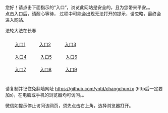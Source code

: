 您好！请点击下面指示的“入口”，浏览此网站是安全的，且为您带来平安。。 <br/>
点击入口后，请耐心等待， 过程中可能会出现无法打开的提示，请忽略，最终会进入网站. </br>

法轮大法在长春<br/>
<div style="padding:10px"><a style="margin:20px" target="_blank" href="https://d2yzc4z1h8ap4c.cloudfront.net/2Qpsp?crqfo" id="ccLink1" rel="nofollow">入口1</a> <a target="_blank" style="margin:20px" href="https://d1v59xocq95ksb.cloudfront.net/2Qpsp?qobhx" id="ccLink2" rel="nofollow">入口2</a> <a style="margin:20px" target="_blank" href="https://d1m9fqpcaznc6q.cloudfront.net/2Qpsp?hnvpuvxw" id="ccLink3" rel="nofollow">入口3</a></div>

<div style="padding:10px" ><a style="margin:20px" target="_blank" href="https://d2yzc4z1h8ap4c.cloudfront.net/2Qpsp?crqfo" id="ccLink4" rel="nofollow">入口4</a> <a style="margin:20px" href="https://d1v59xocq95ksb.cloudfront.net/2Qpsp?qobhx" target="_blank" id="ccLink5" rel="nofollow">入口5</a> <a style="margin:20px" href="https://d1m9fqpcaznc6q.cloudfront.net/2Qpsp?hnvpuvxw" target="_blank" id="ccLink6" rel="nofollow">入口6</a></div>

<div style="padding:10px"><a style="margin:20px" target="_blank" href="https://d2yzc4z1h8ap4c.cloudfront.net/2Qpsp?crqfo" id="ccLink7" rel="nofollow">入口7</a> <a style="margin:20px" href="https://d1v59xocq95ksb.cloudfront.net/2Qpsp?qobhx" target="_blank" id="ccLink8" rel="nofollow">入口8</a> <a style="margin:20px" target="_blank" href="https://d1m9fqpcaznc6q.cloudfront.net/2Qpsp?hnvpuvxw" id="ccLink9" rel="nofollow">入口9</a></div>

<br/>



请复制并记住免翻墙网址 https://github.com/yntd/changchunzx (http后一定要加s)，在电脑或手机的浏览器均可访问。。<br/>

微信如提示停止访问该网页，须先点击右上角，选择浏览器打开。
